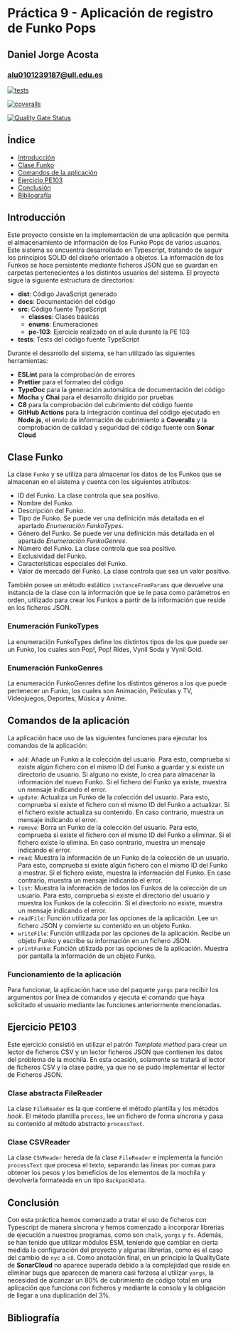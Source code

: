 # Práctica 9 - Aplicación de registro de Funko Pops

## Daniel Jorge Acosta

### alu0101239187@ull.edu.es

[![tests](https://github.com/ULL-ESIT-INF-DSI-2223/ull-esit-inf-dsi-22-23-prct09-funko-app-alu0101239187/actions/workflows/node.js.yml/badge.svg)](https://github.com/ULL-ESIT-INF-DSI-2223/ull-esit-inf-dsi-22-23-prct09-funko-app-alu0101239187/actions/workflows/node.js.yml)

[![coveralls](https://github.com/ULL-ESIT-INF-DSI-2223/ull-esit-inf-dsi-22-23-prct09-funko-app-alu0101239187/actions/workflows/coveralls.yml/badge.svg)](https://github.com/ULL-ESIT-INF-DSI-2223/ull-esit-inf-dsi-22-23-prct09-funko-app-alu0101239187/actions/workflows/coveralls.yml)

[![Quality Gate Status](https://sonarcloud.io/api/project_badges/measure?project=ULL-ESIT-INF-DSI-2223_ull-esit-inf-dsi-22-23-prct09-funko-app-alu0101239187&metric=alert_status)](https://sonarcloud.io/summary/new_code?id=ULL-ESIT-INF-DSI-2223_ull-esit-inf-dsi-22-23-prct09-funko-app-alu0101239187)

## Índice

- [Introducción](https://ull-esit-inf-dsi-2223.github.io/ull-esit-inf-dsi-22-23-prct09-funko-app-alu0101239187/#introducción)
- [Clase Funko](https://ull-esit-inf-dsi-2223.github.io/ull-esit-inf-dsi-22-23-prct07-destravate-datamodel-grupon/#clase-funko)
- [Comandos de la aplicación](https://ull-esit-inf-dsi-2223.github.io/ull-esit-inf-dsi-22-23-prct07-destravate-datamodel-grupon/#comandos-de-la-aplicación)
- [Ejercicio PE103](https://ull-esit-inf-dsi-2223.github.io/ull-esit-inf-dsi-22-23-prct07-destravate-datamodel-grupon/#ejercicio-pe103)
- [Conclusión](https://ull-esit-inf-dsi-2223.github.io/ull-esit-inf-dsi-22-23-prct09-funko-app-alu0101239187/#conclusión)
- [Bibliografía](https://ull-esit-inf-dsi-2223.github.io/ull-esit-inf-dsi-22-23-prct09-funko-app-alu0101239187/#bibliografía)

## Introducción

Este proyecto consiste en la implementación de una aplicación que permita el almacenamiento de información de los Funko Pops de varios usuarios. Este sistema se encuentra desarrollado en Typescript, tratando de seguir los principios SOLID del diseño orientado a objetos. La información de los Funkos se hace persistente mediante ficheros JSON que se guardan en carpetas pertenecientes a los distintos usuarios del sistema. El proyecto sigue la siguiente estructura de directorios:

- **dist**: Código JavaScript generado
- **docs**: Documentación del código
- **src**: Código fuente TypeScript
  - **classes**: Clases básicas
  - **enums**: Enumeraciones
  - **pe-103**: Ejercicio realizado en el aula durante la PE 103
- **tests**: Tests del código fuente TypeScript

Durante el desarrollo del sistema, se han utilizado las siguientes herramientas:

- **ESLint** para la comprobación de errores
- **Prettier** para el formateo del código
- **TypeDoc** para la generación automática de documentación del código
- **Mocha** y **Chai** para el desarrollo dirigido por pruebas
- **C8** para la comprobación del cubrimiento del código fuente
- **GitHub Actions** para la integración continua del código ejecutado en **Node.js**, el envío de información de cubrimiento a **Coveralls** y la comprobación de calidad y seguridad del código fuente con **Sonar Cloud**

## Clase Funko

La clase `Funko` y se utiliza para almacenar los datos de los Funkos que se almacenan en el sistema y cuenta con los siguientes atributos:

- ID del Funko. La clase controla que sea positivo.
- Nombre del Funko.
- Descripción del Funko.
- Tipo de Funko. Se puede ver una definición más detallada en el apartado _Enumeración FunkoTypes_.
- Género del Funko. Se puede ver una definición más detallada en el apartado _Enumeración FunkoGenres_.
- Número del Funko. La clase controla que sea positivo.
- Exclusividad del Funko.
- Características especiales del Funko.
- Valor de mercado del Funko. La clase controla que sea un valor positivo.

También posee un método estático `instanceFromParams` que devuelve una instancia de la clase con la información que se le pasa como parámetros en orden, utilizado para crear los Funkos a partir de la información que reside en los ficheros JSON.

### Enumeración FunkoTypes

La enumeración FunkoTypes define los distintos tipos de los que puede ser un Funko, los cuales son Pop!, Pop! Rides, Vynil Soda y Vynil Gold.

### Enumeración FunkoGenres

La enumeración FunkoGenres define los distintos géneros a los que puede pertenecer un Funko, los cuales son Animación, Películas y TV, Videojuegos, Deportes, Música y Anime.

## Comandos de la aplicación

La aplicación hace uso de las siguientes funciones para ejecutar los comandos de la aplicación:

- `add`: Añade un Funko a la colección del usuario. Para esto, comprueba si existe algún fichero con el mismo ID del Funko a guardar y si existe un directorio de usuario. Si alguno no existe, lo crea para almacenar la información del nuevo Funko. Si el fichero del Funko ya existe, muestra un mensaje indicando el error. 
- `update`: Actualiza un Funko de la colección del usuario. Para esto, comprueba si existe el fichero con el mismo ID del Funko a actualizar. Si el fichero existe actualiza su contenido. En caso contrario, muestra un mensaje indicando el error.
- `remove`: Borra un Funko de la colección del usuario. Para esto, comprueba si existe el fichero con el mismo ID del Funko a eliminar. Si el fichero existe lo elimina. En caso contrario, muestra un mensaje indicando el error.
- `read`: Muestra la información de un Funko de la colección de un usuario. Para esto, comprueba si existe algún fichero con el mismo ID del Funko a mostrar. Si el fichero existe, muestra la información del Funko. En caso contrario, muestra un mensaje indicando el error.
- `list`: Muestra la información de todos los Funkos de la colección de un usuario. Para esto, comprueba si existe el directorio del usuario y muestra los Funkos de la colección. Si el directorio no existe, muestra un mensaje indicando el error.
- `readFile`: Función utilizada por las opciones de la aplicación. Lee un fichero JSON y convierte su contenido en un objeto Funko.
- `writeFile`: Función utilizada por las opciones de la aplicación. Recibe un objeto Funko y escribe su información en un fichero JSON.
- `printFunko`: Función utilizada por las opciones de la aplicación. Muestra por pantalla la información de un objeto Funko.

### Funcionamiento de la aplicación

Para funcionar, la aplicación hace uso del paquete `yargs` para recibir los argumentos por línea de comandos y ejecuta el comando que haya solicitado el usuario mediante las funciones anteriormente mencionadas.

## Ejercicio PE103

Este ejercicio consistió en utilizar el patrón *Template method* para crear un lector de ficheros CSV y un lector ficheros JSON que contienen los datos del problema de la mochila. En esta ocasión, solamente se tratará el lector de ficheros CSV y la clase padre, ya que no se pudo implementar el lector de Ficheros JSON.

### Clase abstracta FileReader

La clase `FileReader` es la que contiene el método plantilla y los métodos *hook*. El método plantilla `process`, lee un fichero de forma síncrona y pasa su contenido al método abstracto `processText`.

### Clase CSVReader

La clase `CSVReader` hereda de la clase `FileReader` e implementa la función `processText` que procesa el texto, separando las líneas por comas para obtener los pesos y los beneficios de los elementos de la mochila y devolverla formateada en un tipo `BackpackData`.

## Conclusión

Con esta práctica hemos comenzado a tratar el uso de ficheros con Typescript de manera síncrona y hemos comenzado a incorporar librerías de ejecución a nuestros programas, como son `chalk`, `yargs` y `fs`. Además, se han tenido que utilizar módulos ESM, teniendo que cambiar en cierta medida la configuración del proyecto y algunas librerías, como es el caso del cambio de `nyc` a `c8`. Como anotación final, en un principio la QualityGate de **SonarCloud** no aparece superada debido a la complejidad que reside en eliminar bugs que aparecen de manera casi forzosa al utilizar `yargs`, la necesidad de alcanzar un 80% de cubrimiento de código total en una aplicación que funciona con ficheros y mediante la consola y la obligación de llegar a una duplicación del 3%.

## Bibliografía
